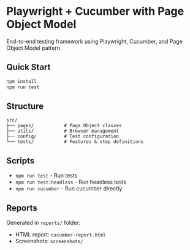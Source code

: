 # Playwright + Cucumber with Page Object Model

End-to-end testing framework using Playwright, Cucumber, and Page Object Model pattern.

## Quick Start

```bash
npm install
npm run test
```

## Structure

```
src/
├── pages/           # Page Object classes
├── utils/           # Browser management
├── config/          # Test configuration
└── tests/           # Features & step definitions
```

## Scripts

- `npm run test` - Run tests
- `npm run test:headless` - Run headless tests
- `npm run cucumber` - Run cucumber directly

## Reports

Generated in `reports/` folder:
- HTML report: `cucumber-report.html`
- Screenshots: `screenshots/`
